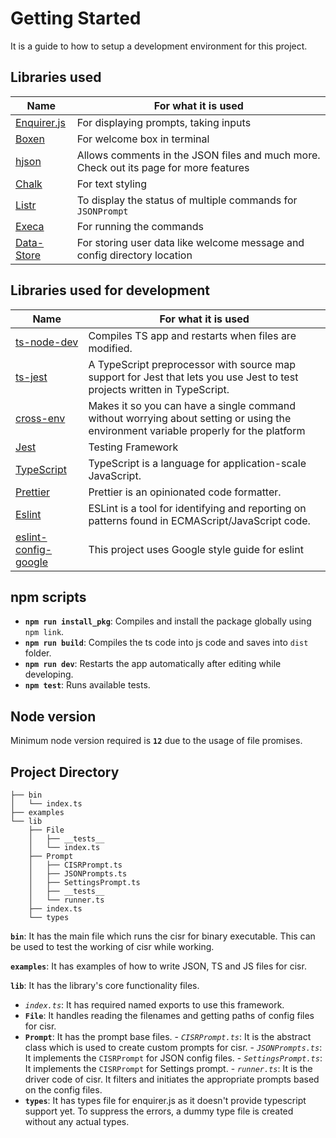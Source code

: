# Getting Started

It is a guide to how to setup a development environment for this project.

## Libraries used

| Name                                                	| For what it is used                                                                   	|
|-----------------------------------------------------	|---------------------------------------------------------------------------------------	|
| [Enquirer.js](https://github.com/enquirer/enquirer) 	| For displaying prompts, taking inputs                                                 	|
| [Boxen](https://github.com/sindresorhus/boxen)      	| For welcome box in terminal                                                           	|
| [hjson](https://www.npmjs.com/package/hjson)        	| Allows comments in the JSON files and much more. Check out its page for more features 	|
| [Chalk](https://github.com/chalk/chalk)             	| For text styling                                                                      	|
| [Listr](github.com/SamVerschueren/listr)            	| To display the status of multiple commands for `JSONPrompt`                                         	|
| [Execa](https://github.com/sindresorhus/execa)      	| For running the commands                                                              	|
| [Data-Store](github.com/jonschlinkert/data-store)   	| For storing user data like welcome message and config directory location              	|

## Libraries used for development

| Name                                                           	| For what it is used                                                                                                                  	|
|----------------------------------------------------------------	|--------------------------------------------------------------------------------------------------------------------------------------	|
| [ts-node-dev](https://github.com/wclr/ts-node-dev)             	| Compiles TS app and restarts when files are modified.                                                                                	|
| [ts-jest](github.com/kulshekhar/ts-jest)                       	| A TypeScript preprocessor with source map support for Jest that lets you use Jest to test projects written in TypeScript.            	|
| [cross-env](https://github.com/kentcdodds/cross-env#readme)    	| Makes it so you can have a single command without worrying about setting or using the environment variable properly for the platform 	|
| [Jest](jestjs.io/)                                             	| Testing Framework                                                                                                                    	|
| [TypeScript](www.typescriptlang.org/)                          	| TypeScript is a language for application-scale JavaScript.                                                                           	|
| [Prettier](https://prettier.io/)                               	| Prettier is an opinionated code formatter.                                                                                           	|
| [Eslint](https://eslint.org/)                                  	| ESLint is a tool for identifying and reporting on patterns found in ECMAScript/JavaScript code.                                      	|
| [eslint-config-google](github.com/google/eslint-config-google) 	| This project uses Google style guide for eslint                                                                                      	|

## npm scripts
- **`npm run install_pkg`**: Compiles and install the package globally using `npm link`.
- **`npm run build`**: Compiles the ts code into js code and saves into `dist` folder.
- **`npm run dev`**: Restarts the app automatically after editing while developing. 
- **`npm test`**: Runs available tests.


## Node version
Minimum node version required is **`12`** due to the usage of file promises.

## Project Directory

```
├── bin
│   └── index.ts
├── examples
└── lib
    ├── File
    │   ├── __tests__
    │   └── index.ts
    ├── Prompt
    │   ├── CISRPrompt.ts
    │   ├── JSONPrompts.ts
    │   ├── SettingsPrompt.ts
    │   ├── __tests__
    │   └── runner.ts
    ├── index.ts
    └── types

```

**`bin`**: It has the main file which runs the cisr for binary executable. This can be used to test the working of cisr while working.

**`examples`**: It has examples of how to write JSON, TS and JS files for cisr.

**`lib`**: It has the library's core functionality files.

- *`index.ts`*: It has required named exports to use this framework.
- **`File`**: It handles reading the filenames and getting paths of config files for cisr.
- **`Prompt`**: It has the prompt base files.
        - *`CISRPrompt.ts`*: It is the abstract class which is used to create custom prompts for cisr.
        - *`JSONPrompts.ts`*: It implements the `CISRPrompt` for JSON config files.
        - *`SettingsPrompt.ts`*: It implements the `CISRPrompt` for Settings prompt.
        - *`runner.ts`*: It is the driver code of cisr. It filters and initiates the appropriate prompts based on the config files.
- **`types`**: It has types file for enquirer.js as it doesn't provide typescript support yet. To suppress the errors, a dummy type file is created without any actual types.



